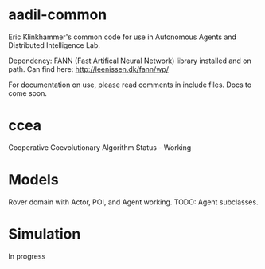 # aadil-common
Eric Klinkhammer's common code for use in Autonomous Agents and Distributed Intelligence Lab.

Dependency: FANN (Fast Artifical Neural Network) library installed and on path. Can find here: http://leenissen.dk/fann/wp/

For documentation on use, please read comments in include files. Docs to come soon.

# ccea
Cooperative Coevolutionary Algorithm
Status - Working

# Models
Rover domain with Actor, POI, and Agent working. TODO: Agent subclasses.

# Simulation
In progress

